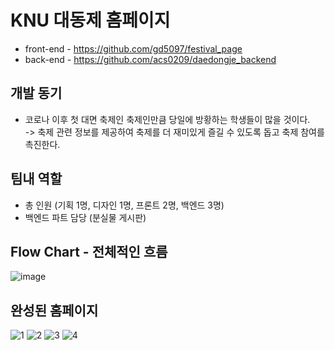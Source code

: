 # KNU 대동제 홈페이지

* front-end - https://github.com/gd5097/festival_page
* back-end - https://github.com/acs0209/daedongje_backend

## 개발 동기
* 코로나 이후 첫 대면 축제인 축제인만큼 당일에 방황하는 학생들이 많을 것이다. <br>
-> 축제 관련 정보를 제공하여 축제를 더 재미있게 즐길 수 있도록 돕고 축제 참여를 촉진한다.

## 팀내 역할
* 총 인원 (기획 1명, 디자인 1명, 프론트 2명, 백엔드 3명)
* 백엔드 파트 담당 (분실물 게시판)

## Flow Chart - 전체적인 흐름
![image](https://user-images.githubusercontent.com/103200144/222932702-39a6a3f5-0c70-4c54-aa7c-b63d519c4c61.png)

## 완성된 홈페이지
![1](https://user-images.githubusercontent.com/103200144/222931849-ae6c0d32-d385-4bed-96fe-babef36a3a98.png)
![2](https://user-images.githubusercontent.com/103200144/222931851-21a0dc68-212b-4180-82d7-41b066395be5.png)
![3](https://user-images.githubusercontent.com/103200144/222931856-e335b713-1cdd-4f2b-8a53-3bd93457f1a8.png)
![4](https://user-images.githubusercontent.com/103200144/222931858-cce1951e-49e7-45a2-925d-541e0c47a21b.png)
